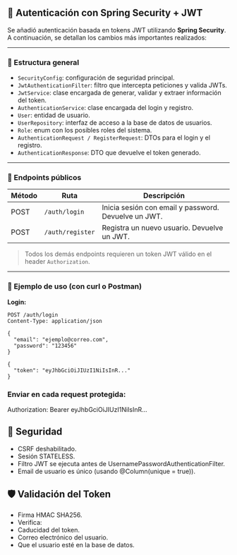 ## 🔐 Autenticación con Spring Security + JWT

Se añadió autenticación basada en tokens JWT utilizando **Spring Security**. A continuación, se detallan los cambios más importantes realizados:

---

### 🧱 Estructura general

- `SecurityConfig`: configuración de seguridad principal.
- `JwtAuthenticationFilter`: filtro que intercepta peticiones y valida JWTs.
- `JwtService`: clase encargada de generar, validar y extraer información del token.
- `AuthenticationService`: clase encargada del login y registro.
- `User`: entidad de usuario.
- `UserRepository`: interfaz de acceso a la base de datos de usuarios.
- `Role`: enum con los posibles roles del sistema.
- `AuthenticationRequest / RegisterRequest`: DTOs para el login y el registro.
- `AuthenticationResponse`: DTO que devuelve el token generado.

---

### 🔑 Endpoints públicos

| Método | Ruta        | Descripción        |
|--------|-------------|--------------------|
| POST   | `/auth/login`    | Inicia sesión con email y password. Devuelve un JWT. |
| POST   | `/auth/register` | Registra un nuevo usuario. Devuelve un JWT. |

> Todos los demás endpoints requieren un token JWT válido en el header `Authorization`.

---

### 🧪 Ejemplo de uso (con curl o Postman)

**Login:**

```http
POST /auth/login
Content-Type: application/json

{
  "email": "ejemplo@correo.com",
  "password": "123456"
}
```
```
{
  "token": "eyJhbGciOiJIUzI1NiIsInR..."
}
```
### Enviar en cada request protegida:
Authorization: Bearer eyJhbGciOiJIUzI1NiIsInR...

## 🔐 Seguridad
- CSRF deshabilitado.
- Sesión STATELESS.
- Filtro JWT se ejecuta antes de UsernamePasswordAuthenticationFilter.
- Email de usuario es único (usando @Column(unique = true)).

## 🛡️ Validación del Token
- Firma HMAC SHA256.
- Verifica:
- Caducidad del token.
- Correo electrónico del usuario.
- Que el usuario esté en la base de datos.
